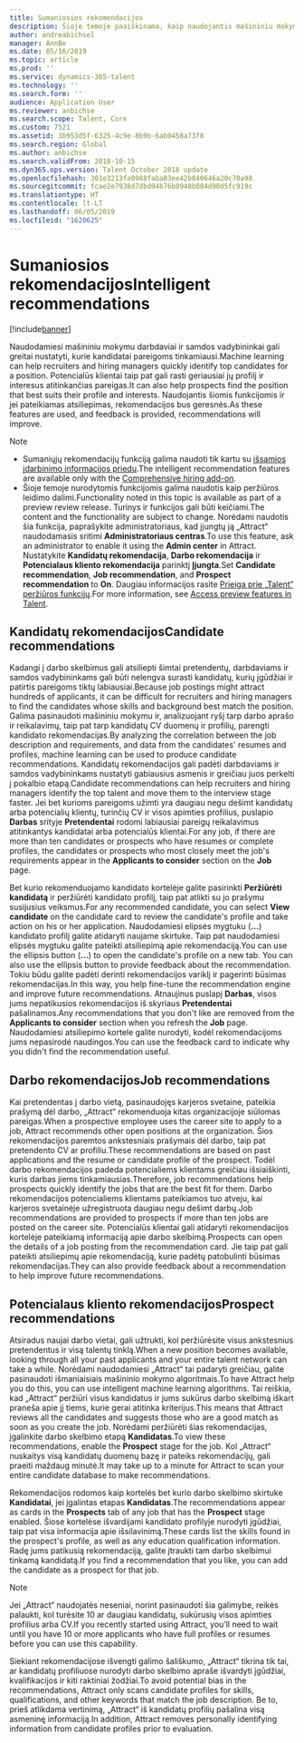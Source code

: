 ```yaml
---
title: Sumaniosios rekomendacijos
description: Šioje temoje paaiškinama, kaip naudojantis mašininiu mokymu galima pateikti darbų ir kandidatų į darbo vietas rekomendacijas.
author: andreabichsel
manager: AnnBe
ms.date: 05/16/2019
ms.topic: article
ms.prod: ''
ms.service: dynamics-365-talent
ms.technology: ''
ms.search.form: ''
audience: Application User
ms.reviewer: anbichse
ms.search.scope: Talent, Core
ms.custom: 7521
ms.assetid: 3b953d5f-6325-4c9e-8b9b-6ab0458a73f8
ms.search.region: Global
ms.author: anbichse
ms.search.validFrom: 2018-10-15
ms.dyn365.ops.version: Talent October 2018 update
ms.openlocfilehash: 301e3213fa0988faba83ee42b840646a20c70a98
ms.sourcegitcommit: fcae2e7938d7dbd94b76b0948b084d90d5fc919c
ms.translationtype: HT
ms.contentlocale: lt-LT
ms.lasthandoff: 06/05/2019
ms.locfileid: "1620625"
---
```

# <a name="intelligent-recommendations"></a><span data-ttu-id="cdb17-103">Sumaniosios rekomendacijos</span><span class="sxs-lookup"><span data-stu-id="cdb17-103">Intelligent recommendations</span></span>

[!include[banner](../includes/banner.md)]

<span data-ttu-id="cdb17-104">Naudodamiesi mašininiu mokymu darbdaviai ir samdos vadybininkai gali greitai nustatyti, kurie kandidatai pareigoms tinkamiausi.</span><span class="sxs-lookup"><span data-stu-id="cdb17-104">Machine learning can help recruiters and hiring managers quickly identify top candidates for a position.</span></span> <span data-ttu-id="cdb17-105">Potencialūs klientai taip pat gali rasti geriausiai jų profilį ir interesus atitinkančias pareigas.</span><span class="sxs-lookup"><span data-stu-id="cdb17-105">It can also help prospects find the position that best suits their profile and interests.</span></span> <span data-ttu-id="cdb17-106">Naudojantis šiomis funkcijomis ir jei pateikiamas atsiliepimas, rekomendacijos bus geresnės.</span><span class="sxs-lookup"><span data-stu-id="cdb17-106">As these features are used, and feedback is provided, recommendations will improve.</span></span>

> [!NOTE] 
> - <span data-ttu-id="cdb17-107">Sumaniųjų rekomendacijų funkciją galima naudoti tik kartu su [išsamios įdarbinimo informacijos priedu](https://docs.microsoft.com/en-us/dynamics365/unified-operations/talent/attract-comprehensive-hiring).</span><span class="sxs-lookup"><span data-stu-id="cdb17-107">The intelligent recommendation features are available only with the [Comprehensive hiring add-on](https://docs.microsoft.com/en-us/dynamics365/unified-operations/talent/attract-comprehensive-hiring).</span></span>
> - <span data-ttu-id="cdb17-108">Šioje temoje nurodytomis funkcijomis galima naudotis kaip peržiūros leidimo dalimi.</span><span class="sxs-lookup"><span data-stu-id="cdb17-108">Functionality noted in this topic is available as part of a preview review release.</span></span> <span data-ttu-id="cdb17-109">Turinys ir funkcijos gali būti keičiami.</span><span class="sxs-lookup"><span data-stu-id="cdb17-109">The content and the functionality are subject to change.</span></span> <span data-ttu-id="cdb17-110">Norėdami naudotis šia funkcija, paprašykite administratoriaus, kad įjungtų ją „Attract“ naudodamasis sritimi **Administratoriaus centras**.</span><span class="sxs-lookup"><span data-stu-id="cdb17-110">To use this feature, ask an administrator to enable it using the **Admin center** in Attract.</span></span> <span data-ttu-id="cdb17-111">Nustatykite **Kandidatų rekomendacija**, **Darbo rekomendacija** ir **Potencialaus kliento rekomendacija** parinktį **Įjungta**.</span><span class="sxs-lookup"><span data-stu-id="cdb17-111">Set **Candidate recommendation**, **Job recommendation**, and **Prospect recommendation** to **On**.</span></span> <span data-ttu-id="cdb17-112">Daugiau informacijos rasite [Prieiga prie „Talent“ peržiūros funkcijų](./access-preview-feature.md).</span><span class="sxs-lookup"><span data-stu-id="cdb17-112">For more information, see [Access preview features in Talent](./access-preview-feature.md).</span></span> 


## <a name="candidate-recommendations"></a><span data-ttu-id="cdb17-113">Kandidatų rekomendacijos</span><span class="sxs-lookup"><span data-stu-id="cdb17-113">Candidate recommendations</span></span>

<span data-ttu-id="cdb17-114">Kadangi į darbo skelbimus gali atsiliepti šimtai pretendentų, darbdaviams ir samdos vadybininkams gali būti nelengva surasti kandidatų, kurių įgūdžiai ir patirtis pareigoms tiktų labiausiai.</span><span class="sxs-lookup"><span data-stu-id="cdb17-114">Because job postings might attract hundreds of applicants, it can be difficult for recruiters and hiring managers to find the candidates whose skills and background best match the position.</span></span> <span data-ttu-id="cdb17-115">Galima pasinaudoti mašininiu mokymu ir, analizuojant ryšį tarp darbo aprašo ir reikalavimų, taip pat tarp kandidatų CV duomenų ir profilių, parengti kandidato rekomendacijas.</span><span class="sxs-lookup"><span data-stu-id="cdb17-115">By analyzing the correlation between the job description and requirements, and data from the candidates' resumes and profiles, machine learning can be used to produce candidate recommendations.</span></span> <span data-ttu-id="cdb17-116">Kandidatų rekomendacijos gali padėti darbdaviams ir samdos vadybininkams nustatyti gabiausius asmenis ir greičiau juos perkelti į pokalbio etapą.</span><span class="sxs-lookup"><span data-stu-id="cdb17-116">Candidate recommendations can help recruiters and hiring managers identify the top talent and move them to the interview stage faster.</span></span> <span data-ttu-id="cdb17-117">Jei bet kurioms pareigoms užimti yra daugiau negu dešimt kandidatų arba potencialių klientų, turinčių CV ir visos apimties profilius, puslapio **Darbas** srityje **Pretendentai** rodomi labiausiai pareigų reikalavimus atitinkantys kandidatai arba potencialūs klientai.</span><span class="sxs-lookup"><span data-stu-id="cdb17-117">For any job, if there are more than ten candidates or prospects who have resumes or complete profiles, the candidates or prospects who most closely meet the job's requirements appear in the **Applicants to consider** section on the **Job** page.</span></span>

<span data-ttu-id="cdb17-118">Bet kurio rekomenduojamo kandidato kortelėje galite pasirinkti **Peržiūrėti kandidatą** ir peržiūrėti kandidato profilį, taip pat atlikti su jo prašymu susijusius veiksmus.</span><span class="sxs-lookup"><span data-stu-id="cdb17-118">For any recommended candidate, you can select **View candidate** on the candidate card to review the candidate's profile and take action on his or her application.</span></span> <span data-ttu-id="cdb17-119">Naudodamiesi elipsės mygtuku (**...**) kandidato profilį galite atidaryti naujame skirtuke. Taip pat naudodamiesi elipsės mygtuku galite pateikti atsiliepimą apie rekomendaciją.</span><span class="sxs-lookup"><span data-stu-id="cdb17-119">You can use the ellipsis button (**...**) to open the candidate's profile on a new tab. You can also use the ellipsis button to provide feedback about the recommendation.</span></span> <span data-ttu-id="cdb17-120">Tokiu būdu galite padėti derinti rekomendacijos variklį ir pagerinti būsimas rekomendacijas.</span><span class="sxs-lookup"><span data-stu-id="cdb17-120">In this way, you help fine-tune the recommendation engine and improve future recommendations.</span></span> <span data-ttu-id="cdb17-121">Atnaujinus puslapį **Darbas**, visos jums nepatikusios rekomendacijos iš skyriaus **Pretendentai** pašalinamos.</span><span class="sxs-lookup"><span data-stu-id="cdb17-121">Any recommendations that you don't like are removed from the **Applicants to consider** section when you refresh the **Job** page.</span></span> <span data-ttu-id="cdb17-122">Naudodamiesi atsiliepimo kortele galite nurodyti, kodėl rekomendacijoms jums nepasirodė naudingos.</span><span class="sxs-lookup"><span data-stu-id="cdb17-122">You can use the feedback card to indicate why you didn't find the recommendation useful.</span></span>

## <a name="job-recommendations"></a><span data-ttu-id="cdb17-123">Darbo rekomendacijos</span><span class="sxs-lookup"><span data-stu-id="cdb17-123">Job recommendations</span></span> 

<span data-ttu-id="cdb17-124">Kai pretendentas į darbo vietą, pasinaudojęs karjeros svetaine, pateikia prašymą dėl darbo, „Attract“ rekomenduoja kitas organizacijoje siūlomas pareigas.</span><span class="sxs-lookup"><span data-stu-id="cdb17-124">When a prospective employee uses the career site to apply to a job, Attract recommends other open positions at the organization.</span></span> <span data-ttu-id="cdb17-125">Šios rekomendacijos paremtos ankstesniais prašymais dėl darbo, taip pat pretendento CV ar profiliu.</span><span class="sxs-lookup"><span data-stu-id="cdb17-125">These recommendations are based on past applications and the resume or candidate profile of the prospect.</span></span> <span data-ttu-id="cdb17-126">Todėl darbo rekomendacijos padeda potencialiems klientams greičiau išsiaiškinti, kuris darbas jiems tinkamiausias.</span><span class="sxs-lookup"><span data-stu-id="cdb17-126">Therefore, job recommendations help prospects quickly identify the jobs that are the best fit for them.</span></span> <span data-ttu-id="cdb17-127">Darbo rekomendacijos potencialiems klientams pateikiamos tuo atveju, kai karjeros svetainėje užregistruota daugiau negu dešimt darbų.</span><span class="sxs-lookup"><span data-stu-id="cdb17-127">Job recommendations are provided to prospects if more than ten jobs are posted on the career site.</span></span> <span data-ttu-id="cdb17-128">Potencialūs klientai gali atidaryti rekomendacijos kortelėje pateikiamą informaciją apie darbo skelbimą.</span><span class="sxs-lookup"><span data-stu-id="cdb17-128">Prospects can open the details of a job posting from the recommendation card.</span></span> <span data-ttu-id="cdb17-129">Jie taip pat gali pateikti atsiliepimų apie rekomendaciją, kurie padėtų patobulinti būsimas rekomendacijas.</span><span class="sxs-lookup"><span data-stu-id="cdb17-129">They can also provide feedback about a recommendation to help improve future recommendations.</span></span>

## <a name="prospect-recommendations"></a><span data-ttu-id="cdb17-130">Potencialaus kliento rekomendacijos</span><span class="sxs-lookup"><span data-stu-id="cdb17-130">Prospect recommendations</span></span> 

<span data-ttu-id="cdb17-131">Atsiradus naujai darbo vietai, gali užtrukti, kol peržiūrėsite visus ankstesnius pretendentus ir visą talentų tinklą.</span><span class="sxs-lookup"><span data-stu-id="cdb17-131">When a new position becomes available, looking through all your past applicants and your entire talent network can take a while.</span></span> <span data-ttu-id="cdb17-132">Norėdami naudodamiesi „Attract“ tai padaryti greičiau, galite pasinaudoti išmaniaisiais mašininio mokymo algoritmais.</span><span class="sxs-lookup"><span data-stu-id="cdb17-132">To have Attract help you do this, you can use intelligent machine learning algorithms.</span></span> <span data-ttu-id="cdb17-133">Tai reiškia, kad „Attract“ peržiūri visus kandidatus ir jums sukūrus darbo skelbimą iškart praneša apie jį tiems, kurie gerai atitinka kriterijus.</span><span class="sxs-lookup"><span data-stu-id="cdb17-133">This means that Attract reviews all the candidates and suggests those who are a good match as soon as you create the job.</span></span> <span data-ttu-id="cdb17-134">Norėdami peržiūrėti šias rekomendacijas, įgalinkite darbo skelbimo etapą **Kandidatas**.</span><span class="sxs-lookup"><span data-stu-id="cdb17-134">To view these recommendations, enable the **Prospect** stage for the job.</span></span> <span data-ttu-id="cdb17-135">Kol „Attract“ nuskaitys visą kandidatų duomenų bazę ir pateiks rekomendacijų, gali praeiti maždaug minutė.</span><span class="sxs-lookup"><span data-stu-id="cdb17-135">It may take up to a minute for Attract to scan your entire candidate database to make recommendations.</span></span>

<span data-ttu-id="cdb17-136">Rekomendacijos rodomos kaip kortelės bet kurio darbo skelbimo skirtuke **Kandidatai**, jei įgalintas etapas **Kandidatas**.</span><span class="sxs-lookup"><span data-stu-id="cdb17-136">The recommendations appear as cards in the **Prospects** tab of any job that has the **Prospect** stage enabled.</span></span> <span data-ttu-id="cdb17-137">Šiose kortelėse išvardijami kandidato profilyje nurodyti įgūdžiai, taip pat visa informacija apie išsilavinimą.</span><span class="sxs-lookup"><span data-stu-id="cdb17-137">These cards list the skills found in the prospect's profile, as well as any education qualification information.</span></span> <span data-ttu-id="cdb17-138">Radę jums patikusią rekomendaciją, galite įtraukti tam darbo skelbimui tinkamą kandidatą.</span><span class="sxs-lookup"><span data-stu-id="cdb17-138">If you find a recommendation that you like, you can add the candidate as a prospect for that job.</span></span>

> [!NOTE]
> <span data-ttu-id="cdb17-139">Jei „Attract“ naudojatės neseniai, norint pasinaudoti šia galimybe, reikės palaukti, kol turėsite 10 ar daugiau kandidatų, sukūrusių visos apimties profilius arba CV.</span><span class="sxs-lookup"><span data-stu-id="cdb17-139">If you recently started using Attract, you’ll need to wait until you have 10 or more applicants who have full profiles or resumes before you can use this capability.</span></span>

<span data-ttu-id="cdb17-140">Siekiant rekomendacijose išvengti galimo šališkumo, „Attract“ tikrina tik tai, ar kandidatų profiliuose nurodyti darbo skelbimo apraše išvardyti įgūdžiai, kvalifikacijos ir kiti raktiniai žodžiai.</span><span class="sxs-lookup"><span data-stu-id="cdb17-140">To avoid potential bias in the recommendations, Attract only scans candidate profiles for skills, qualifications, and other keywords that match the job description.</span></span> <span data-ttu-id="cdb17-141">Be to, prieš atlikdama vertinimą, „Attract“ iš kandidatų profilių pašalina visą asmeninę informaciją.</span><span class="sxs-lookup"><span data-stu-id="cdb17-141">In addition, Attract removes personally identifying information from candidate profiles prior to evaluation.</span></span>

